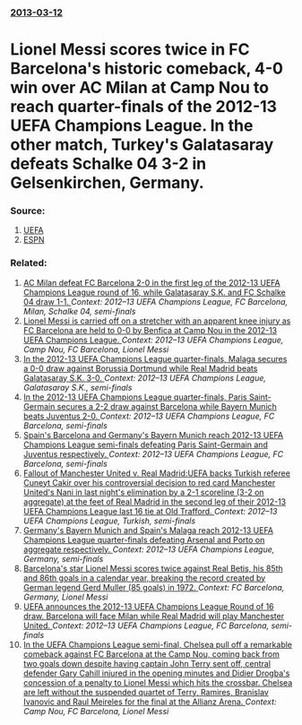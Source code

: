 ### [2013-03-12](/news/2013/03/12/index.md)

# Lionel Messi scores twice in FC Barcelona's historic comeback, 4-0 win over AC Milan at Camp Nou to reach quarter-finals of the 2012-13 UEFA Champions League. In the other match, Turkey's Galatasaray defeats Schalke 04 3-2 in Gelsenkirchen, Germany. 




### Source:

1. [UEFA](http://www.uefa.com/uefachampionsleague/season=2013/matches/round=2000348/match=2009596/index.html)
2. [ESPN](http://espnfc.com/uk/en/report/358618/report.html)

### Related:

1. [AC Milan defeat FC Barcelona 2-0 in the first leg of the 2012-13 UEFA Champions League round of 16, while Galatasaray S.K. and FC Schalke 04 draw 1-1. ](/news/2013/02/20/ac-milan-defeat-fc-barcelona-2a0-in-the-first-leg-of-the-2012a13-uefa-champions-league-round-of-16-while-galatasaray-s-k-and-fc-schalk.md) _Context: 2012–13 UEFA Champions League, FC Barcelona, Milan, Schalke 04, semi-finals_
2. [Lionel Messi is carried off on a stretcher with an apparent knee injury as FC Barcelona are held to 0-0 by Benfica at Camp Nou in the 2012-13 UEFA Champions League. ](/news/2012/12/5/lionel-messi-is-carried-off-on-a-stretcher-with-an-apparent-knee-injury-as-fc-barcelona-are-held-to-0a0-by-benfica-at-camp-nou-in-the-2012.md) _Context: 2012–13 UEFA Champions League, Camp Nou, FC Barcelona, Lionel Messi_
3. [In the 2012-13 UEFA Champions League quarter-finals, Malaga secures a 0-0 draw against Borussia Dortmund while Real Madrid beats Galatasaray S.K. 3-0. ](/news/2013/04/3/in-the-2012a13-uefa-champions-league-quarter-finals-ma-laga-secures-a-0a0-draw-against-borussia-dortmund-while-real-madrid-beats-galata.md) _Context: 2012–13 UEFA Champions League, Galatasaray S.K., semi-finals_
4. [In the 2012-13 UEFA Champions League quarter-finals, Paris Saint-Germain secures a 2-2 draw against Barcelona while Bayern Munich beats Juventus 2-0. ](/news/2013/04/2/in-the-2012a13-uefa-champions-league-quarter-finals-paris-saint-germain-secures-a-2a2-draw-against-barcelona-while-bayern-munich-beats.md) _Context: 2012–13 UEFA Champions League, FC Barcelona, semi-finals_
5. [Spain's Barcelona and Germany's Bayern Munich reach 2012-13 UEFA Champions League semi-finals defeating Paris Saint-Germain and Juventus respectively. ](/news/2013/04/10/spain-s-barcelona-and-germany-s-bayern-munich-reach-2012a13-uefa-champions-league-semi-finals-defeating-paris-saint-germain-and-juventus-r.md) _Context: 2012–13 UEFA Champions League, FC Barcelona, semi-finals_
6. [Fallout of Manchester United v. Real Madrid:UEFA backs Turkish referee Cuneyt Cakir over his controversial decision to red card Manchester United's Nani in last night's elimination by a 2-1 scoreline (3-2 on aggregate) at the feet of Real Madrid in the second leg of their 2012-13 UEFA Champions League last 16 tie at Old Trafford. ](/news/2013/03/6/fallout-of-manchester-united-v-real-madrid-puefa-backs-turkish-referee-ca1-4neyt-aaka-r-over-his-controversial-decision-to-red-card-manchest.md) _Context: 2012–13 UEFA Champions League, Turkish, semi-finals_
7. [Germany's Bayern Munich and Spain's Malaga reach 2012-13 UEFA Champions League quarter-finals defeating Arsenal and Porto on aggregate respectively. ](/news/2013/03/13/germany-s-bayern-munich-and-spain-s-ma-laga-reach-2012a13-uefa-champions-league-quarter-finals-defeating-arsenal-and-porto-on-aggregate-re.md) _Context: 2012–13 UEFA Champions League, Germany, semi-finals_
8. [Barcelona's star Lionel Messi scores twice against Real Betis, his 85th and 86th goals in a calendar year, breaking the record created by German legend Gerd Muller (85 goals) in 1972. ](/news/2012/12/9/barcelona-s-star-lionel-messi-scores-twice-against-real-betis-his-85th-and-86th-goals-in-a-calendar-year-breaking-the-record-created-by-ge.md) _Context: FC Barcelona, Germany, Lionel Messi_
9. [UEFA announces the 2012-13 UEFA Champions League Round of 16 draw. Barcelona will face Milan while Real Madrid will play Manchester United. ](/news/2012/12/20/uefa-announces-the-2012a13-uefa-champions-league-round-of-16-draw-barcelona-will-face-milan-while-real-madrid-will-play-manchester-united.md) _Context: 2012–13 UEFA Champions League, FC Barcelona, semi-finals_
10. [In the UEFA Champions League semi-final, Chelsea pull off a remarkable comeback against FC Barcelona at the Camp Nou, coming back from two goals down despite having captain John Terry sent off, central defender Gary Cahill injured in the opening minutes and Didier Drogba's concession of a penalty to Lionel Messi which hits the crossbar. Chelsea are left without the suspended quartet of Terry, Ramires, Branislav Ivanovic and Raul Meireles for the final at the Allianz Arena. ](/news/2012/04/24/in-the-uefa-champions-league-semi-final-chelsea-pull-off-a-remarkable-comeback-against-fc-barcelona-at-the-camp-nou-coming-back-from-two-g.md) _Context: Camp Nou, FC Barcelona, Lionel Messi_
